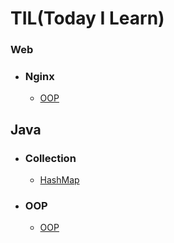 # TIL(Today I Learn)

### Web
- ### Nginx
    - [OOP](https://github.com/inturn86/TIL/blob/main/Web/Nginx/Nginx.md)

## Java
- ### Collection
    - [HashMap](https://github.com/inturn86/TIL/blob/main/Java/Collection/Map/HashMap.md)
- ### OOP
    - [OOP](https://github.com/inturn86/TIL/blob/main/Java/OOP/OOP.md)

  



